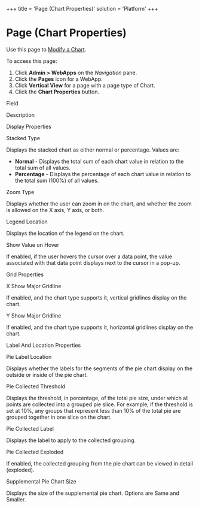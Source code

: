 +++
title = 'Page (Chart Properties)'
solution = 'Platform'
+++

# Page (Chart Properties)

<div class="use">

Use this page to [Modify a
Chart](../../WebApp_Dev/Modify_Chart_Properties).

</div>

To access this page:

1.  Click **Admin \> WebApps** on the *Navigation* pane.
2.  Click the **Pages** icon for a WebApp.
3.  Click **Vertical View** for a page with a page type of Chart.
4.  Click the **Chart Properties** button.

Field

Description

Display Properties

Stacked Type

Displays the stacked chart as either normal or percentage. Values are:

  - **Normal** - Displays the total sum of each chart value in relation
    to the total sum of all values.
  - **Percentage** - Displays the percentage of each chart value in
    relation to the total sum (100%) of all values.

Zoom Type

Displays whether the user can zoom in on the chart, and whether the zoom
is allowed on the X axis, Y axis, or both.

Legend Location

Displays the location of the legend on the chart.

Show Value on Hover

If enabled, if the user hovers the cursor over a data point, the value
associated with that data point displays next to the cursor in a pop-up.

Grid Properties

X Show Major Gridline

If enabled, and the chart type supports it, vertical gridlines display
on the chart.

Y Show Major Gridline

If enabled, and the chart type supports it, horizontal gridlines display
on the chart.

Label And Location Properties

Pie Label Location

Displays whether the labels for the segments of the pie chart display on
the outside or inside of the pie chart.

Pie Collected Threshold

Displays the threshold, in percentage, of the total pie size, under
which all points are collected into a grouped pie slice. For example, if
the threshold is set at 10%, any groups that represent less than 10% of
the total pie are grouped together in one slice on the chart.

Pie Collected Label

Displays the label to apply to the collected grouping.

Pie Collected Exploded

If enabled, the collected grouping from the pie chart can be viewed in
detail (exploded).

Supplemental Pie Chart Size

Displays the size of the supplemental pie chart. Options are Same and
Smaller.
